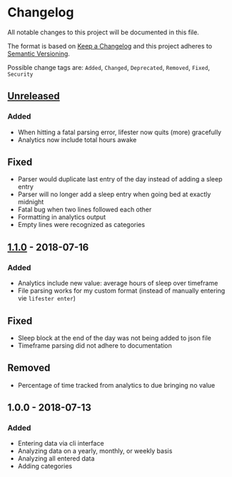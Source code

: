 # Changelog
All notable changes to this project will be documented in this file.

The format is based on [Keep a Changelog](http://keepachangelog.com/en/1.0.0/)
and this project adheres to [Semantic Versioning](http://semver.org/spec/v2.0.0.html).

Possible change tags are: ``Added``, ``Changed``, ``Deprecated``, ``Removed``, ``Fixed``, ``Security``


## [Unreleased]
### Added
- When hitting a fatal parsing error, lifester now quits (more) gracefully
- Analytics now include total hours awake

## Fixed
- Parser would duplicate last entry of the day instead of adding a sleep entry
- Parser will no longer add a sleep entry when going bed at exactly midnight
- Fatal bug when two lines followed each other
- Formatting in analytics output
- Empty lines were recognized as categories


## [1.1.0] - 2018-07-16
### Added
- Analytics include new value: average hours of sleep over timeframe
- File parsing works for my custom format (instead of manually entering vie `lifester enter`)

## Fixed
- Sleep block at the end of the day was not being added to json file
- Timeframe parsing did not adhere to documentation

## Removed
- Percentage of time tracked from analytics to due bringing no value


## 1.0.0 - 2018-07-13
### Added
- Entering data via cli interface
- Analyzing data on a yearly, monthly, or weekly basis
- Analyzing all entered data
- Adding categories


[Unreleased]: https://github.com/sophieau/lifester/compare/v1.1.0...HEAD
[1.1.0]: https://github.com/sophieau/lifester/compare/v1.0...v1.1.0
